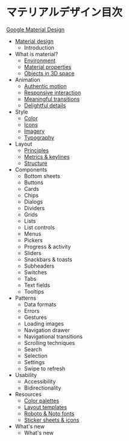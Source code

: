 # マテリアルデザイン目次

[Google Material Design](http://www.google.com/design/spec/material-design/introduction.html)


 * [Material design](https://github.com/albatrosary/material-design-jp/blob/master/README.md#material-design)
   * Introduction
 * What is material?
   * [Environment](https://github.com/albatrosary/material-design-jp/blob/master/WhatIsMaterial/Environment.md#environment)
   * [Material properties](https://github.com/albatrosary/material-design-jp/blob/master/WhatIsMaterial/MaterialProperties.md)
   * [Objects in 3D space](https://github.com/albatrosary/material-design-jp/blob/master/WhatIsMaterial/ObjectsIn3DSpace.md)
 * Animation
   * [Authentic motion](https://github.com/albatrosary/material-design-jp/blob/master/Animation/AuthenticMotion.md)
   * [Responsive interaction](https://github.com/albatrosary/material-design-jp/blob/master/Animation/ResponsiveInteraction.md)
   * [Meaningful transitions](https://github.com/albatrosary/material-design-jp/blob/master/Animation/MeaningfulTransitions.md)
   * [Delightful details](https://github.com/albatrosary/material-design-jp/blob/master/Animation/DelightfulDetails.md)
 * Style
   * [Color](https://github.com/albatrosary/material-design-jp/blob/master/Style/Color.md)
   * [Icons](https://github.com/albatrosary/material-design-jp/blob/master/Style/Icons.md)
   * [Imagery](https://github.com/albatrosary/material-design-jp/blob/master/Style/Imagery.md)
   * [Typography](https://github.com/albatrosary/material-design-jp/blob/master/Style/Typography.md)
 * Layout
   * [Principles](https://github.com/albatrosary/material-design-jp/blob/master/Layout/Principles.md)
   * [Metrics & keylines](https://github.com/albatrosary/material-design-jp/blob/master/Layout/MetricsKeylines.md)
   * [Structure](https://github.com/albatrosary/material-design-jp/blob/master/Layout/Structure.md)
 * Components
   * Bottom sheets
   * Buttons
   * Cards
   * Chips
   * Dialogs
   * Dividers
   * Grids
   * Lists
   * List controls
   * Menus
   * Pickers
   * Progress & activity
   * Sliders
   * Snackbars & toasts
   * Subheaders
   * Switches
   * Tabs
   * Text fields
   * Tooltips
 * Patterns
   * Data formats
   * Errors
   * Gestures
   * Loading images
   * Navigation drawer
   * Navigational transitions
   * Scrolling techniques
   * Search
   * Selection
   * Settings
   * Swipe to refresh
 * Usability
   * Accessibility
   * Bidirectionality
 * Resources
   * [Color palettes](https://github.com/albatrosary/material-design-jp/blob/master/Resources/ColorPalettes.md)
   * [Layout templates](https://github.com/albatrosary/material-design-jp/blob/master/Resources/LayoutTemplates.md)
   * [Roboto & Noto fonts](https://github.com/albatrosary/material-design-jp/blob/master/Resources/RobotoNotoFonts.md)
   * [Sticker sheets & icons](https://github.com/albatrosary/material-design-jp/blob/master/Resources/StickerSheetsIcons.md)
 * What's new
   * What's new
